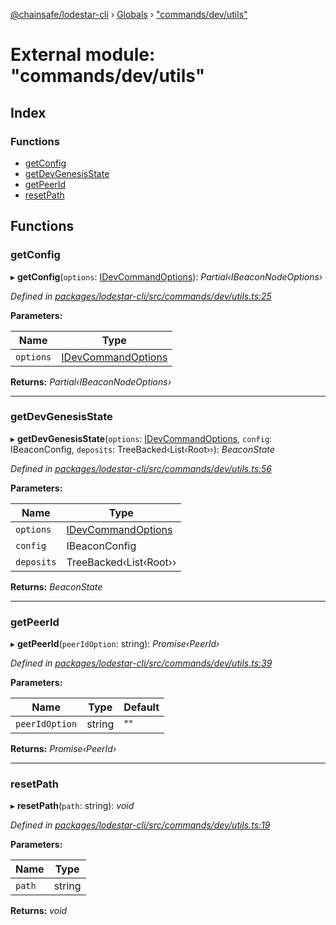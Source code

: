 [@chainsafe/lodestar-cli](../README.md) › [Globals](../globals.md) › ["commands/dev/utils"](_commands_dev_utils_.md)

# External module: "commands/dev/utils"

## Index

### Functions

* [getConfig](_commands_dev_utils_.md#getconfig)
* [getDevGenesisState](_commands_dev_utils_.md#getdevgenesisstate)
* [getPeerId](_commands_dev_utils_.md#getpeerid)
* [resetPath](_commands_dev_utils_.md#resetpath)

## Functions

###  getConfig

▸ **getConfig**(`options`: [IDevCommandOptions](../interfaces/_commands_dev_command_.idevcommandoptions.md)): *Partial‹IBeaconNodeOptions›*

*Defined in [packages/lodestar-cli/src/commands/dev/utils.ts:25](https://github.com/ChainSafe/lodestar/blob/9787fff37/packages/lodestar-cli/src/commands/dev/utils.ts#L25)*

**Parameters:**

Name | Type |
------ | ------ |
`options` | [IDevCommandOptions](../interfaces/_commands_dev_command_.idevcommandoptions.md) |

**Returns:** *Partial‹IBeaconNodeOptions›*

___

###  getDevGenesisState

▸ **getDevGenesisState**(`options`: [IDevCommandOptions](../interfaces/_commands_dev_command_.idevcommandoptions.md), `config`: IBeaconConfig, `deposits`: TreeBacked‹List‹Root››): *BeaconState*

*Defined in [packages/lodestar-cli/src/commands/dev/utils.ts:56](https://github.com/ChainSafe/lodestar/blob/9787fff37/packages/lodestar-cli/src/commands/dev/utils.ts#L56)*

**Parameters:**

Name | Type |
------ | ------ |
`options` | [IDevCommandOptions](../interfaces/_commands_dev_command_.idevcommandoptions.md) |
`config` | IBeaconConfig |
`deposits` | TreeBacked‹List‹Root›› |

**Returns:** *BeaconState*

___

###  getPeerId

▸ **getPeerId**(`peerIdOption`: string): *Promise‹PeerId›*

*Defined in [packages/lodestar-cli/src/commands/dev/utils.ts:39](https://github.com/ChainSafe/lodestar/blob/9787fff37/packages/lodestar-cli/src/commands/dev/utils.ts#L39)*

**Parameters:**

Name | Type | Default |
------ | ------ | ------ |
`peerIdOption` | string | "" |

**Returns:** *Promise‹PeerId›*

___

###  resetPath

▸ **resetPath**(`path`: string): *void*

*Defined in [packages/lodestar-cli/src/commands/dev/utils.ts:19](https://github.com/ChainSafe/lodestar/blob/9787fff37/packages/lodestar-cli/src/commands/dev/utils.ts#L19)*

**Parameters:**

Name | Type |
------ | ------ |
`path` | string |

**Returns:** *void*
